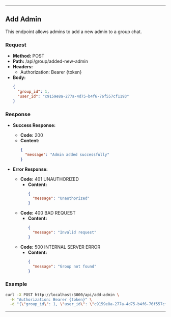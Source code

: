 
---

## Add Admin

This endpoint allows admins to add a new admin to a group chat.

### Request

- **Method:** POST
- **Path:** /api/group/added-new-admin
- **Headers:**
    - Authorization: Bearer {token}
- **Body:**
  ```json
  {
    "group_id": 1,
    "user_id": "c9159e8a-277a-4d75-b4f6-76f557cf1193"
  }
  ```

### Response

- **Success Response:**
    - **Code:** 200
    - **Content:**
      ```json
      {
        "message": "Admin added successfully"
      }
      ```

- **Error Response:**
    - **Code:** 401 UNAUTHORIZED
        - **Content:**
          ```json
          {
            "message": "Unauthorized"
          }
          ```
    - **Code:** 400 BAD REQUEST
        - **Content:**
          ```json
          {
            "message": "Invalid request"
          }
          ```
    - **Code:** 500 INTERNAL SERVER ERROR
        - **Content:**
          ```json
          {
            "message": "Group not found"
          }
          ```

### Example

```bash
curl -X POST http://localhost:3000/api/add-admin \
  -H "Authorization: Bearer {token}" \
  -d "{\"group_id\": 1, \"user_id\": \"c9159e8a-277a-4d75-b4f6-76f557cf1193\"}"
```

---

